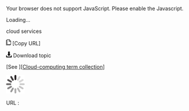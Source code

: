 Your browser does not support JavaScript. Please enable the Javascript.

Loading...

cloud services

![Copy URL](cloud-services_files/Copy.png) [Copy URL]

![Download](cloud-services_files/Download.png)
Download topic

[See ][[Cloud-computing term collection](https://worldready.cloudapp.net/Styleguide/Read?id=2700&topicid=28841)]

![In progress](cloud-services_files/activity-large.gif)

URL :


